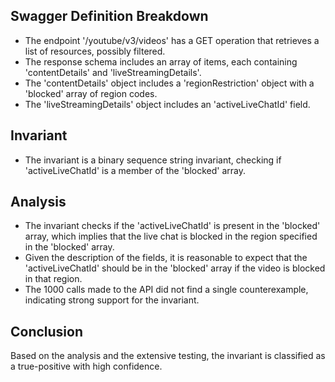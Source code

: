 ## Swagger Definition Breakdown
- The endpoint '/youtube/v3/videos' has a GET operation that retrieves a list of resources, possibly filtered.
- The response schema includes an array of items, each containing 'contentDetails' and 'liveStreamingDetails'.
- The 'contentDetails' object includes a 'regionRestriction' object with a 'blocked' array of region codes.
- The 'liveStreamingDetails' object includes an 'activeLiveChatId' field.

## Invariant
- The invariant is a binary sequence string invariant, checking if 'activeLiveChatId' is a member of the 'blocked' array.

## Analysis
- The invariant checks if the 'activeLiveChatId' is present in the 'blocked' array, which implies that the live chat is blocked in the region specified in the 'blocked' array.
- Given the description of the fields, it is reasonable to expect that the 'activeLiveChatId' should be in the 'blocked' array if the video is blocked in that region.
- The 1000 calls made to the API did not find a single counterexample, indicating strong support for the invariant.

## Conclusion
Based on the analysis and the extensive testing, the invariant is classified as a true-positive with high confidence.

